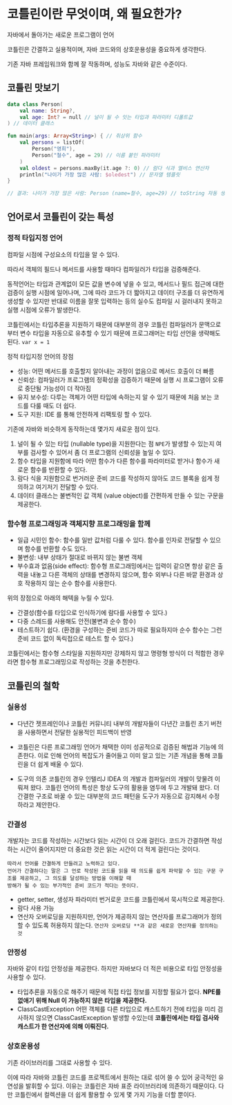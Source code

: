 # 코틀린이란 무엇이며, 왜 필요한가?

자바에서 돌아가는 새로운 프로그램이 언어

코틀린은 간결하고 실용적이며, 자바 코드와의 상호운용성을 중요하게 생각한다.

기존 자바 프레임워크와 함께 잘 작동하며, 성능도 자바와 같은 수준이다.

## 코틀린 맛보기

```kotlin
data class Person(
    val name: String?,
    val age: Int? = null // 널이 될 수 잇는 타입과 파라미터 디폴트값
) // 데이터 클래스

fun main(args: Array<String>) { // 취상위 함수
    val persons = listOf(
        Person("영희"),
        Person("철수", age = 29) // 이름 붙인 파라미터
    )
    val oldest = persons.maxBy(it.age ?: 0) // 람다 식과 엘비스 연산자
    println("나이가 가장 많은 사람: $oledest") // 문자열 템플릿
}

// 결과: 나이가 가장 많은 사람: Person (name=철수, age=29) // toString 자동 생성

```

## 언어로서 코틀린이 갖는 특성

### 정적 타입지정 언어

컴파일 시점에 구성요소의 타입을 알 수 있다.

따라서 객체의 필드나 메서드를 사용할 때마다 컴파일러가 타입을 검증해준다.

동적언어는 타입과 관계없이 모든 값을 변수에 넣을 수 있고, 메서드나 필드 접근에 대한 검증이 실행 시점에 일어나며,
그에 따라 코드가 더 짧아지고 데이터 구조를 더 유연하게 생성할 수 있지만
반대로 이름을 잘못 입력하는 등의 실수도 컴파일 시 걸러내지 못하고 실행 시점에 오류가 발생한다.

코틀린에서는 타입추론을 지원하기 때문에
대부분의 경우 코틀린 컴파일러가 문맥으로부터 변수 타입을 자동으로 유추할 수 있기 때문에 프로그래머는 타입 선언을 생략해도 된다.
```var x = 1```

정적 타입지정 언어의 장점

- 성능: 어떤 메서드를 호출할지 알아내는 과정이 없음으로 메서드 호출이 더 빠름
- 신뢰성: 컴파일러가 프로그램의 정확성을 검증하기 때문에 실행 시 프로그램이 오류로 중단될 가능성이 더 작아짐
- 유지 보수성: 다루는 객체가 어떤 타입에 속하는지 알 수 있기 때문에 처음 보는 코드를 다룰 때도 더 쉽다.
- 도구 지원: IDE 를 통해 안전하게 리팩토링 할 수 있다.

기존에 자바와 비슷하게 동작하는데 몇가지 새로운 점이 있다.

1. 널이 될 수 있는 타입 (nullable type)을 지원한다는 점 `NPE`가 발생할 수 있는지 여부를 검사할 수 있어서 좀 더 프로그램의 신뢰성을 높일 수 있다.
2. 함수 타입을 지원함에 따라 어떤 함수가 다른 함수를 파라미터로 받거나 함수가 새로운 함수를 반환할 수 있다.
3. 람다 식을 지원함으로 번거러운 준비 코드를 작성하지 않아도 코드 블록을 쉽게 정의하고 여기저기 전달할 수 있다.
4. 데이터 클래스는 불변적인 값 객체 (value object)를 간편하게 만들 수 있는 구문을 제공한다.

### 함수형 프로그래밍과 객체지향 프로그래밍을 함께

- 일급 시민인 함수: 함수를 일반 값처럼 다룰 수 있다. 함수를 인자로 전달할 수 있으며 함수를 반환할 수도 있다.
- 불변성: 내부 상태가 절대로 바뀌지 않는 불변 객체
- 부수효과 없음(side effect): 함수형 프로그래밍에서는 입력이 같으면 항상 같은 출력을 내놓고 다른 객체의 상태를 변경하지 않으며, 함수 외부나 다른 바깥 환경과 상호 작용하지 않는 순수 함수를 사용한다.

위의 장점으로 아래의 해텍을 누릴 수 있다.

- 간결성(함수를 타입으로 인식하기에 람다를 사용할 수 있다.)
- 다중 스레드를 사용해도 안전(불변과 순수 함수)
- 테스트하기 쉽다. (환경을 구성하는 준비 코드가 따로 필요하지마 순수 함수는 그런 준비 코드 없이 독릭접으로 테스트 할 수 있다.)

코틀린에서는 함수형 스타일을 지원하지만 강제하지 않고 명령형 방식이 더 적합한 경우라면 함수형 프로그래밍으로 작성하는 것을 추천한다.

## 코틀린의 철학

### 실용성

- 다년간 젯프레인이나 코틀린 커뮤니티 내부의 개발자들이 다년간 코틀린 초기 버전을 사용하면서 전달한 실용적인 피드백이 반영

- 코틀린은 다른 프로그래밍 언어가 채택한 이미 성공적으로 검증된 해법과 기능에 의존한다.
  이로 인해 언어의 복잡도가 줄어들고 이미 알고 있는 기존 개념을 통해 코틀린을 더 쉽게 배울 수 있다.

- 도구의 의존
  코틀린의 경우 인텔리J IDEA 의 개발과 컴파일러의 개발이 맞물려 이뤄져 왔다. 코틀린 언어의 특성은 항상 도구의 활용을 염두에 두고 개발돼 왔다.
  더 간결한 구조로 바꿀 수 있는 대부분의 코드 패턴을 도구가 자동으로 감지해서 수정하라고 제안한다.

### 간결성

개발자는 코드를 작성하는 시간보다 읽는 시간이 더 오래 걸린다.
코드가 간결하면 작성하는 시간이 줄어지지만 더 중요한 것은 읽는 시간이 더 적게 걸린다는 것이다.

```
따라서 언어를 간결하게 만들려고 노력하고 있다.
언어가 간결하다는 말은 그 언로 작성된 코드를 읽을 때 의도를 쉽게 파악할 수 있는 구문 구조를 제공하고, 그 의도를 달성하는 방법을 이해할 때
방해가 될 수 있는 부가적인 준비 코드가 적다는 뜻이다.
```

- getter, setter, 생성자 파라미터 번거로운 코드를 코틀린에서 묵시적으로 제공한다.
- 람다 사용 가능
- 연산자 오버로딩을 지원하지만, 언어가 제공하지 않는 연산자를 프로그래머가 정의할 수 있도록 허용하지 않는다.
  ```연산자 오버로딩 **과 같은 새로운 연산자를 정의하는 것```

### 안정성

자바와 같이 타입 안정성을 제공한다. 하지만 자바보다 더 적은 비용으로 타입 안정성을 사용할 수 있다.

- 타입추론을 자동으로 해주기 때문에 직접 타입 정보를 지정할 필요가 없다.
  **NPE를 없애기 위해 Null 이 가능하지 않은 타입을 제공한다.**
- ClassCastException 어떤 객체를 다른 타입으로 캐스트하기 전에 타입을 미리 검사하지 않으면 ClassCastException 발생할 수있는데
  **코틀린에서는 타입 검사와 캐스트가 한 연산자에 의해 이뤄진다.**

### 상호운용성

기존 라이브러리를 그대로 사용할 수 있다.

이에 따라 자바와 코틀린 코드를 프로젝트에서 원하는 대로 섞어 쓸 수 있어 궁극적인 유연성을 발휘할 수 있다.
이유는 코틀린은 자바 표준 라이브러리에 의존하기 때문이다. 다만 코틀린에서 컬렉션을 더 쉽게 활용할 수 있게 몇 가지 기능을 더할 뿐이다.
